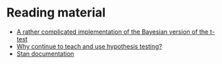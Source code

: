 Reading material
================

* [A rather complicated implementation of the Bayesian version of the t-test](http://www.sumsar.net/blog/2014/02/bayesian-first-aid-one-sample-t-test/)
* [Why continue to teach and use hypothesis testing?](http://andrewgelman.com/2015/01/03/continue-teach-use-hypothesis-testing/)
* [Stan documentation](http://mc-stan.org/users/documentation/)